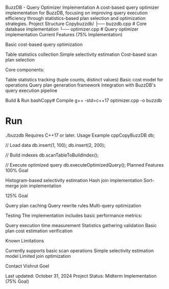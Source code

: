BuzzDB - Query Optimizer Implementation
A cost-based query optimizer implementation for BuzzDB, focusing on improving query execution efficiency through statistics-based plan selection and optimization strategies.
Project Structure
Copybuzzdb/
├── buzzdb.cpp      # Core database implementation
└── optimizer.cpp   # Query optimizer implementation
Current Features (75% Implementation)

Basic cost-based query optimization

Table statistics collection
Simple selectivity estimation
Cost-based scan plan selection


Core components:

Table statistics tracking (tuple counts, distinct values)
Basic cost model for operations
Query plan generation framework
Integration with BuzzDB's query execution pipeline



Build & Run
bashCopy# Compile
g++ -std=c++17 optimizer.cpp -o buzzdb

# Run
./buzzdb
Requires C++17 or later.
Usage Example
cppCopyBuzzDB db;

// Load data
db.insert(1, 100);
db.insert(2, 200);

// Build indexes
db.scanTableToBuildIndex();

// Execute optimized query
db.executeOptimizedQuery();
Planned Features
100% Goal

Histogram-based selectivity estimation
Hash join implementation
Sort-merge join implementation

125% Goal

Query plan caching
Query rewrite rules
Multi-query optimization

Testing
The implementation includes basic performance metrics:

Query execution time measurement
Statistics gathering validation
Basic plan cost estimation verification

Known Limitations

Currently supports basic scan operations
Simple selectivity estimation model
Limited join optimization

Contact
Vishrut Goel

Last updated: October 31, 2024
Project Status: Midterm Implementation (75% Goal)